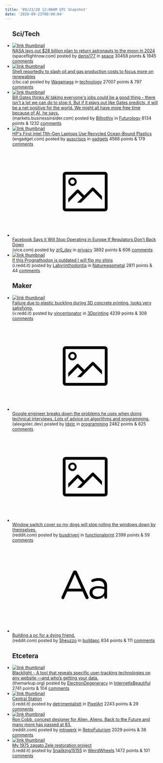 ```yaml
---
title: '09/23/20 12:00AM UTC Snapshot'
date: '2020-09-23T00:00:04'
---
```

<ul>
<h2>Sci/Tech</h2>

<li><a href='https://spaceflightnow.com/2020/09/21/nasa-lays-out-28-billion-plan-to-return-astronauts-to-the-moon-in-2024/'><img src='https://b.thumbs.redditmedia.com/-ePJzeG6V9ihoAnq5VcC_n9udgtUFux91FGDFvodyhw.jpg' alt='link thumbnail'></a><div><div class='linkTitle'><a href='https://spaceflightnow.com/2020/09/21/nasa-lays-out-28-billion-plan-to-return-astronauts-to-the-moon-in-2024/'>NASA lays out $28 billion plan to return astronauts to the moon in 2024</a></div>(spaceflightnow.com) posted by <a href='https://www.reddit.com/user/denis177'>denis177</a> in <a href='https://www.reddit.com/r/space'>space</a> 30458 points & 1945 <a href='https://www.reddit.com/r/space/comments/ixjvcf/nasa_lays_out_28_billion_plan_to_return/'>comments</a></div></li>

<li><a href='https://www.cbc.ca/news/canada/calgary/shell-cost-cutting-review-1.5732392?cmp=rss'><img src='https://b.thumbs.redditmedia.com/57NprFzny0rsvwcDLlFKkEwJrwXZB6Ke0ONHMuHPrtY.jpg' alt='link thumbnail'></a><div><div class='linkTitle'><a href='https://www.cbc.ca/news/canada/calgary/shell-cost-cutting-review-1.5732392?cmp=rss'>Shell reportedly to slash oil and gas production costs to focus more on renewables</a></div>(cbc.ca) posted by <a href='https://www.reddit.com/user/Wagamaga'>Wagamaga</a> in <a href='https://www.reddit.com/r/technology'>technology</a> 27007 points & 797 <a href='https://www.reddit.com/r/technology/comments/ixmclt/shell_reportedly_to_slash_oil_and_gas_production/'>comments</a></div></li>

<li><a href='https://markets.businessinsider.com/news/stocks/bill-gates-artificial-intellegence-doesnt-think-ai-taking-everyones-jobs-is-a-bad-thing-2018-1-1014021350?utm_source=reddit.com'><img src='https://a.thumbs.redditmedia.com/h0x8R4R0VrIxMH1MJcmnYpciETX4XdLfkLhMskzzWU4.jpg' alt='link thumbnail'></a><div><div class='linkTitle'><a href='https://markets.businessinsider.com/news/stocks/bill-gates-artificial-intellegence-doesnt-think-ai-taking-everyones-jobs-is-a-bad-thing-2018-1-1014021350?utm_source=reddit.com'>Bill Gates thinks AI taking everyone's jobs could be a good thing - there isn't a lot we can do to stop it. But if it plays out like Gates predicts, it will be a net positive for the world. We might all have more free time because of AI, he says.</a></div>(markets.businessinsider.com) posted by <a href='https://www.reddit.com/user/Billrothix'>Billrothix</a> in <a href='https://www.reddit.com/r/Futurology'>Futurology</a> 8134 points & 1232 <a href='https://www.reddit.com/r/Futurology/comments/ixqmym/bill_gates_thinks_ai_taking_everyones_jobs_could/'>comments</a></div></li>

<li><a href='https://www.engadget.com/hp-pavilion-laptops-ocean-bound-plastics-120034594.html'><img src='https://b.thumbs.redditmedia.com/INk_lTZiBVnzKYGlTS-8W2pu2g4lTOoh2PiXdHulQWM.jpg' alt='link thumbnail'></a><div><div class='linkTitle'><a href='https://www.engadget.com/hp-pavilion-laptops-ocean-bound-plastics-120034594.html'>HP's First Intel 11th-Gen Laptops Use Recycled Ocean-Bound Plastics</a></div>(engadget.com) posted by <a href='https://www.reddit.com/user/auscrisos'>auscrisos</a> in <a href='https://www.reddit.com/r/gadgets'>gadgets</a> 4568 points & 179 <a href='https://www.reddit.com/r/gadgets/comments/ixpa3a/hps_first_intel_11thgen_laptops_use_recycled/'>comments</a></div></li>

<li><a href='https://www.vice.com/en_us/article/889pk3/facebook-threatens-to-pull-out-of-europe-if-it-doesnt-get-its-way'><svg version='1.1' viewBox='-34 -14 104 64' preserveAspectRatio='xMidYMid meet' xmlns='http://www.w3.org/2000/svg' xmlns:xlink='http://www.w3.org/1999/xlink'>
    <title>link thumbnail</title>
    <path d='M32,4H4A2,2,0,0,0,2,6V30a2,2,0,0,0,2,2H32a2,2,0,0,0,2-2V6A2,2,0,0,0,32,4ZM4,30V6H32V30Z'></path>
    <path d='M8.92,14a3,3,0,1,0-3-3A3,3,0,0,0,8.92,14Zm0-4.6A1.6,1.6,0,1,1,7.33,11,1.6,1.6,0,0,1,8.92,9.41Z'></path>
    <path d='M22.78,15.37l-5.4,5.4-4-4a1,1,0,0,0-1.41,0L5.92,22.9v2.83l6.79-6.79L16,22.18l-3.75,3.75H15l8.45-8.45L30,24V21.18l-5.81-5.81A1,1,0,0,0,22.78,15.37Z'></path>
    </svg></a><div><div class='linkTitle'><a href='https://www.vice.com/en_us/article/889pk3/facebook-threatens-to-pull-out-of-europe-if-it-doesnt-get-its-way'>Facebook Says it Will Stop Operating in Europe If Regulators Don’t Back Down</a></div>(vice.com) posted by <a href='https://www.reddit.com/user/zr0_day'>zr0_day</a> in <a href='https://www.reddit.com/r/privacy'>privacy</a> 3892 points & 606 <a href='https://www.reddit.com/r/privacy/comments/ixk873/facebook_says_it_will_stop_operating_in_europe_if/'>comments</a></div></li>

<li><a href='https://i.redd.it/s9tyymjc4po51.png'><img src='https://b.thumbs.redditmedia.com/ctXVgWVSKJuhBkgzjXVawRtr1dGVl4zh4PPts4SEI4s.jpg' alt='link thumbnail'></a><div><div class='linkTitle'><a href='https://i.redd.it/s9tyymjc4po51.png'>If this Prognathodon is outdated I will flip my shins</a></div>(i.redd.it) posted by <a href='https://www.reddit.com/user/Labyrinthodontia'>Labyrinthodontia</a> in <a href='https://www.reddit.com/r/Naturewasmetal'>Naturewasmetal</a> 2811 points & 44 <a href='https://www.reddit.com/r/Naturewasmetal/comments/ixmqlq/if_this_prognathodon_is_outdated_i_will_flip_my/'>comments</a></div></li>

<h2>Maker</h2>

<li><a href='https://v.redd.it/58u4beghdpo51'><img src='https://b.thumbs.redditmedia.com/IRF8xB5oZR_k9q7JNHr_fZlqpGvhEurYPEXV7266ezg.jpg' alt='link thumbnail'></a><div><div class='linkTitle'><a href='https://v.redd.it/58u4beghdpo51'>Failure due to elastic buckling during 3D concrete printing, looks very satisfying.</a></div>(v.redd.it) posted by <a href='https://www.reddit.com/user/vincentonator'>vincentonator</a> in <a href='https://www.reddit.com/r/3Dprinting'>3Dprinting</a> 4239 points & 309 <a href='https://www.reddit.com/r/3Dprinting/comments/ixnnxq/failure_due_to_elastic_buckling_during_3d/'>comments</a></div></li>

<li><a href='https://alexgolec.dev/google-interview-questions-deconstructed-the-knights-dialer/'><svg version='1.1' viewBox='-34 -14 104 64' preserveAspectRatio='xMidYMid meet' xmlns='http://www.w3.org/2000/svg' xmlns:xlink='http://www.w3.org/1999/xlink'>
    <title>link thumbnail</title>
    <path d='M32,4H4A2,2,0,0,0,2,6V30a2,2,0,0,0,2,2H32a2,2,0,0,0,2-2V6A2,2,0,0,0,32,4ZM4,30V6H32V30Z'></path>
    <path d='M8.92,14a3,3,0,1,0-3-3A3,3,0,0,0,8.92,14Zm0-4.6A1.6,1.6,0,1,1,7.33,11,1.6,1.6,0,0,1,8.92,9.41Z'></path>
    <path d='M22.78,15.37l-5.4,5.4-4-4a1,1,0,0,0-1.41,0L5.92,22.9v2.83l6.79-6.79L16,22.18l-3.75,3.75H15l8.45-8.45L30,24V21.18l-5.81-5.81A1,1,0,0,0,22.78,15.37Z'></path>
    </svg></a><div><div class='linkTitle'><a href='https://alexgolec.dev/google-interview-questions-deconstructed-the-knights-dialer/'>Google engineer breaks down the problems he uses when doing technical interviews. Lots of advice on algorithms and programming.</a></div>(alexgolec.dev) posted by <a href='https://www.reddit.com/user/ldxtc'>ldxtc</a> in <a href='https://www.reddit.com/r/programming'>programming</a> 2482 points & 625 <a href='https://www.reddit.com/r/programming/comments/ixo3px/google_engineer_breaks_down_the_problems_he_uses/'>comments</a></div></li>

<li><a href='https://www.reddit.com/gallery/ixi0jy'><svg version='1.1' viewBox='-34 -14 104 64' preserveAspectRatio='xMidYMid meet' xmlns='http://www.w3.org/2000/svg' xmlns:xlink='http://www.w3.org/1999/xlink'>
    <title>link thumbnail</title>
    <path d='M32,4H4A2,2,0,0,0,2,6V30a2,2,0,0,0,2,2H32a2,2,0,0,0,2-2V6A2,2,0,0,0,32,4ZM4,30V6H32V30Z'></path>
    <path d='M8.92,14a3,3,0,1,0-3-3A3,3,0,0,0,8.92,14Zm0-4.6A1.6,1.6,0,1,1,7.33,11,1.6,1.6,0,0,1,8.92,9.41Z'></path>
    <path d='M22.78,15.37l-5.4,5.4-4-4a1,1,0,0,0-1.41,0L5.92,22.9v2.83l6.79-6.79L16,22.18l-3.75,3.75H15l8.45-8.45L30,24V21.18l-5.81-5.81A1,1,0,0,0,22.78,15.37Z'></path>
    </svg></a><div><div class='linkTitle'><a href='https://www.reddit.com/gallery/ixi0jy'>Window switch cover so my dogs will stop rolling the windows down by themselves.</a></div>(reddit.com) posted by <a href='https://www.reddit.com/user/busdriverj'>busdriverj</a> in <a href='https://www.reddit.com/r/functionalprint'>functionalprint</a> 2398 points & 59 <a href='https://www.reddit.com/r/functionalprint/comments/ixi0jy/window_switch_cover_so_my_dogs_will_stop_rolling/'>comments</a></div></li>

<li><a href='https://www.reddit.com/r/buildapc/comments/ixnrwo/building_a_pc_for_a_dying_friend/'><svg version='1.1' viewBox='-34 -12 104 64' preserveAspectRatio='xMidYMid slice' xmlns='http://www.w3.org/2000/svg' xmlns:xlink='http://www.w3.org/1999/xlink'>
    <title>text link thumbnail</title>
    <path d='M12.19,8.84a1.45,1.45,0,0,0-1.4-1h-.12a1.46,1.46,0,0,0-1.42,1L1.14,26.56a1.29,1.29,0,0,0-.14.59,1,1,0,0,0,1,1,1.12,1.12,0,0,0,1.08-.77l2.08-4.65h11l2.08,4.59a1.24,1.24,0,0,0,1.12.83,1.08,1.08,0,0,0,1.08-1.08,1.64,1.64,0,0,0-.14-.57ZM6.08,20.71l4.59-10.22,4.6,10.22Z'>
    </path>
    <path d='M32.24,14.78A6.35,6.35,0,0,0,27.6,13.2a11.36,11.36,0,0,0-4.7,1,1,1,0,0,0-.58.89,1,1,0,0,0,.94.92,1.23,1.23,0,0,0,.39-.08,8.87,8.87,0,0,1,3.72-.81c2.7,0,4.28,1.33,4.28,3.92v.5a15.29,15.29,0,0,0-4.42-.61c-3.64,0-6.14,1.61-6.14,4.64v.05c0,2.95,2.7,4.48,5.37,4.48a6.29,6.29,0,0,0,5.19-2.48V26.9a1,1,0,0,0,1,1,1,1,0,0,0,1-1.06V19A5.71,5.71,0,0,0,32.24,14.78Zm-.56,7.7c0,2.28-2.17,3.89-4.81,3.89-1.94,0-3.61-1.06-3.61-2.86v-.06c0-1.8,1.5-3,4.2-3a15.2,15.2,0,0,1,4.22.61Z'>
    </path>
    </svg></a><div><div class='linkTitle'><a href='https://www.reddit.com/r/buildapc/comments/ixnrwo/building_a_pc_for_a_dying_friend/'>Building a pc for a dying friend.</a></div>(reddit.com) posted by <a href='https://www.reddit.com/user/Sheuzzo'>Sheuzzo</a> in <a href='https://www.reddit.com/r/buildapc'>buildapc</a> 834 points & 111 <a href='https://www.reddit.com/r/buildapc/comments/ixnrwo/building_a_pc_for_a_dying_friend/'>comments</a></div></li>

<h2>Etcetera</h2>

<li><a href='https://themarkup.org/blacklight'><img src='https://b.thumbs.redditmedia.com/WndG1ZgjhL5AIvd8gmXYj_zz8ceyUEaxlxnPSdoNSbo.jpg' alt='link thumbnail'></a><div><div class='linkTitle'><a href='https://themarkup.org/blacklight'>Blacklight - A tool that reveals specific user-tracking technologies on any website —and who’s getting your data.</a></div>(themarkup.org) posted by <a href='https://www.reddit.com/user/ElectronDegeneracy'>ElectronDegeneracy</a> in <a href='https://www.reddit.com/r/InternetIsBeautiful'>InternetIsBeautiful</a> 2741 points & 104 <a href='https://www.reddit.com/r/InternetIsBeautiful/comments/ixmq6q/blacklight_a_tool_that_reveals_specific/'>comments</a></div></li>

<li><a href='https://i.redd.it/ex31hdsznoo51.gif'><img src='https://a.thumbs.redditmedia.com/9G1jJexKvcn5DOHC11dfTAcmvXvFeQcneRQKHbSsTy4.jpg' alt='link thumbnail'></a><div><div class='linkTitle'><a href='https://i.redd.it/ex31hdsznoo51.gif'>Central Station</a></div>(i.redd.it) posted by <a href='https://www.reddit.com/user/detrimentalistt'>detrimentalistt</a> in <a href='https://www.reddit.com/r/PixelArt'>PixelArt</a> 2243 points & 29 <a href='https://www.reddit.com/r/PixelArt/comments/ixlf7w/central_station/'>comments</a></div></li>

<li><a href='https://www.reddit.com/gallery/ixoo8i'><img src='https://b.thumbs.redditmedia.com/iubBuPwakRMKzzUjGfHMSCzC9TK0M8JCeFoTOFnovUo.jpg' alt='link thumbnail'></a><div><div class='linkTitle'><a href='https://www.reddit.com/gallery/ixoo8i'>Ron Cobb, concept designer for Alien, Aliens, Back to the Future and many more has passed at 83.</a></div>(reddit.com) posted by <a href='https://www.reddit.com/user/mtnwerk'>mtnwerk</a> in <a href='https://www.reddit.com/r/RetroFuturism'>RetroFuturism</a> 2029 points & 38 <a href='https://www.reddit.com/r/RetroFuturism/comments/ixoo8i/ron_cobb_concept_designer_for_alien_aliens_back/'>comments</a></div></li>

<li><a href='https://i.redd.it/mccnxazvgpo51.jpg'><img src='https://b.thumbs.redditmedia.com/EVMoG0R4MroS6sfsB091nQGGIa5uus4fdE47gtPjfhY.jpg' alt='link thumbnail'></a><div><div class='linkTitle'><a href='https://i.redd.it/mccnxazvgpo51.jpg'>My 1975 zagato Zele restoration project</a></div>(i.redd.it) posted by <a href='https://www.reddit.com/user/Snailking15155'>Snailking15155</a> in <a href='https://www.reddit.com/r/WeirdWheels'>WeirdWheels</a> 1472 points & 101 <a href='https://www.reddit.com/r/WeirdWheels/comments/ixnxve/my_1975_zagato_zele_restoration_project/'>comments</a></div></li>

</ul>
